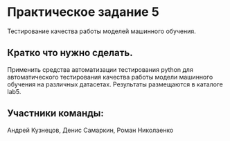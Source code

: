 # Практическое задание 5

Тестирование качества работы моделей машинного обучения.

## Кратко что нужно сделать.

Применить средства автоматизации тестирования python для автоматического тестирования качества работы модели машинного обучения на различных датасетах. Результаты размещаются в каталоге lab5.

## Участники команды:

Андрей Кузнецов, Денис Самаркин, Роман Николаенко
